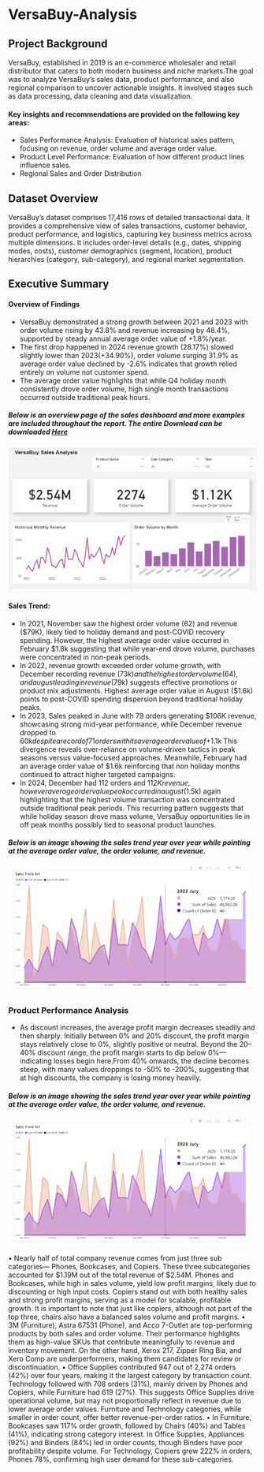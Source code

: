 # VersaBuy-Analysis
## Project Background
VersaBuy, established in 2019 is an e-commerce wholesaler and retail distributor that caters to both modern business and niche markets.The goal was to analyze VersaBuy’s sales data, product performance, and also regional comparison to uncover actionable insights. It involved stages such as data processing, data cleaning and data visualization. 

#### Key insights and recommendations are provided on the following key areas:
-	Sales Performance Analysis: Evaluation of historical sales pattern, focusing on revenue, order volume and average order value.
-	Product Level Performance: Evaluation of how different product lines influence sales.
-	Regional Sales and Order Distribution
## Dataset Overview
VersaBuy’s dataset comprises 17,416 rows of detailed transactional data. It provides a comprehensive view of sales transactions, customer behavior, product performance, and logistics, capturing key business metrics across multiple dimensions. It includes order-level details (e.g., dates, shipping modes, costs), customer demographics (segment, location), product hierarchies (category, sub-category), and regional market segmentation.
## Executive Summary
#### Overview of Findings
- VersaBuy demonstrated a strong growth between 2021 and 2023 with order volume rising by 43.8% and revenue increasing by 48.4%, supported by steady annual average order value of +1.8%/year. 
- The first drop happened in 2024 revenue growth (28.17%) slowed slightly lower than 2023(+34.90%), order volume surging 31.9% as average order value declined by -2.6% indicates that growth relied entirely on volume not customer spend.
- The average order value highlights that while Q4 holiday month consistently drove order volume, high single month transactions occurred outside traditional peak hours.
##### Below is an overview page of the sales dashboard and more examples are included throughout the report. The entire Download can be downloaded <a href="https://github.com/FavourTayo/VersaBuy-Analysis/blob/main/Screenshot/Revenue%20dashboard.jpg">Here</a>
![Screenshot](https://github.com/FavourTayo/VersaBuy-Analysis/blob/main/Screenshot/Revenue%20Dashboard2.jpg)

#### Sales Trend:
- In 2021, November saw the highest order volume (62) and revenue ($79K), likely tied to holiday demand and post-COVID recovery spending. However, the highest average order value occurred in February $1.8k suggesting that while year-end drove volume, purchases were concentrated in non-peak periods.
- In 2022, revenue growth exceeded order volume growth, with December recording revenue ($73k) and the highest order volume (64), and august leading in revenue ($79k) suggests effective promotions or product mix adjustments. Highest average order value in August ($1.6k) points to post-COVID spending dispersion beyond traditional holiday peaks.
- In 2023, Sales peaked in June with 79 orders generating $106K revenue, showcasing strong mid-year performance, while December revenue dropped to $60k despite a record of 71 orders with its average order value of +$1.1k This divergence reveals over-reliance on volume-driven tactics in peak seasons versus value-focused approaches. Meanwhile, February had an average order value of $1.6k reinforcing that non holiday months continued to attract higher targeted campaigns.
-	In 2024, December had 112 orders and $112K revenue, however average order value peak occurred in august($1.5k) again highlighting that the highest volume transaction was concentrated outside traditional peak periods. This recurring pattern suggests that while holiday season drove mass volume, VersaBuy opportunities lie in off peak months possibly tied to seasonal product launches.
##### Below is an image showing the sales trend year over year while pointing at the average order value, the order volume, and revenue.
 ![Screenshot](https://github.com/FavourTayo/VersaBuy-Analysis/blob/main/Screenshot/Sales%20Trend%20YoY.jpg)

 ### Product Performance Analysis 
 - As discount increases, the average profit margin decreases steadily and then sharply. Initially between 0% and 20% discount, the profit margin stays relatively close to 0%, slightly positive or neutral. Beyond the 20–40% discount range, the profit margin starts to dip below 0%—indicating losses begin here.From 40% onwards, the decline becomes steep, with many values droppings to -50% to -200%, suggesting that at high discounts, the company is losing money heavily.
##### Below is an image showing the sales trend year over year while pointing at the average order value, the order volume, and revenue.
 ![Screenshot](https://github.com/FavourTayo/VersaBuy-Analysis/blob/main/Screenshot/Sales%20Trend%20YoY.jpg)

   
•	Nearly half of total company revenue comes from just three sub categories— Phones, Bookcases, and Copiers. These three subcategories accounted for $1.19M out of the total revenue of $2.54M. Phones and Bookcases, while high in sales volume, yield low profit margins, likely due to discounting or high input costs.
Copiers stand out with both healthy sales and strong profit margins, serving as a model for scalable, profitable growth. It is important to note that just like copiers, although not part of the top three, chairs also have a balanced sales volume and profit margins.
•	3M (Furniture), Astra 67531 (Phone), and Acco 7-Outlet are top-performing products by both sales and order volume. Their performance highlights them as high-value SKUs that contribute meaningfully to revenue and inventory movement. On the other hand, Xerox 217, Zipper Ring Bia, and Xero Comp are underperformers, making them candidates for review or discontinuation.
•	Office Supplies contributed 947 out of 2,274 orders (42%) over four years, making it the largest category by transaction count. Technology followed with 708 orders (31%), mainly driven by Phones and Copiers, while Furniture had 619 (27%). This suggests Office Supplies drive operational volume, but may not proportionally reflect in revenue due to lower average order values. Furniture and Technology categories, while smaller in order count, offer better revenue-per-order ratios.
•	In Furniture, Bookcases saw 117% order growth, followed by Chairs (40%) and Tables (41%), indicating strong category interest. In Office Supplies, Appliances (92%) and Binders (84%) led in order counts, though Binders have poor profitability despite volume. For Technology, Copiers grew 222% in orders, Phones 78%, confirming high user demand for these sub-categories.


 
